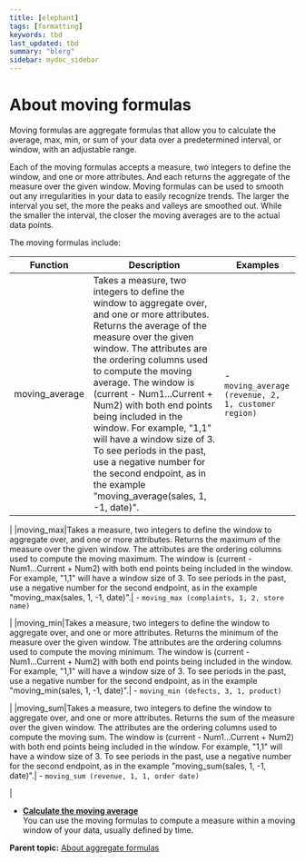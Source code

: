```yaml
---
title: [elephant]
tags: [formatting]
keywords: tbd
last_updated: tbd
summary: "blerg"
sidebar: mydoc_sidebar
---
```

# About moving formulas

Moving formulas are aggregate formulas that allow you to calculate the average, max, min, or sum of your data over a predetermined interval, or window, with an adjustable range.

Each of the moving formulas accepts a measure, two integers to define the window, and one or more attributes. And each returns the aggregate of the measure over the given window. Moving formulas can be used to smooth out any irregularities in your data to easily recognize trends. The larger the interval you set, the more the peaks and valleys are smoothed out. While the smaller the interval, the closer the moving averages are to the actual data points.

The moving formulas include:

|Function|Description|Examples|
|--------|-----------|--------|
|moving\_average|Takes a measure, two integers to define the window to aggregate over, and one or more attributes. Returns the average of the measure over the given window. The attributes are the ordering columns used to compute the moving average. The window is (current - Num1...Current + Num2) with both end points being included in the window. For example, "1,1" will have a window size of 3. To see periods in the past, use a negative number for the second endpoint, as in the example "moving\_average(sales, 1, -1, date)".| -   `moving_average (revenue, 2, 1, customer region)`

 |
|moving\_max|Takes a measure, two integers to define the window to aggregate over, and one or more attributes. Returns the maximum of the measure over the given window. The attributes are the ordering columns used to compute the moving maximum. The window is (current - Num1...Current + Num2) with both end points being included in the window. For example, "1,1" will have a window size of 3. To see periods in the past, use a negative number for the second endpoint, as in the example "moving\_max(sales, 1, -1, date)".| -   `moving_max (complaints, 1, 2, store name)`

 |
|moving\_min|Takes a measure, two integers to define the window to aggregate over, and one or more attributes. Returns the minimum of the measure over the given window. The attributes are the ordering columns used to compute the moving minimum. The window is (current - Num1...Current + Num2) with both end points being included in the window. For example, "1,1" will have a window size of 3. To see periods in the past, use a negative number for the second endpoint, as in the example "moving\_min(sales, 1, -1, date)".| -   `moving_min (defects, 3, 1, product)`

 |
|moving\_sum|Takes a measure, two integers to define the window to aggregate over, and one or more attributes. Returns the sum of the measure over the given window. The attributes are the ordering columns used to compute the moving sum. The window is (current - Num1...Current + Num2) with both end points being included in the window. For example, "1,1" will have a window size of 3. To see periods in the past, use a negative number for the second endpoint, as in the example "moving\_sum(sales, 1, -1, date)".| -   `moving_sum (revenue, 1, 1, order date)`

 |

-   **[Calculate the moving average](../../pages/complex_searches/search_using_the_moving_function.html)**  
You can use the moving formulas to compute a measure within a moving window of your data, usually defined by time.

**Parent topic:** [About aggregate formulas](../../pages/complex_searches/aggregation_formulas.html)

